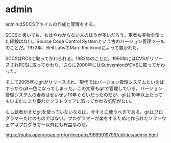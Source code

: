 # admin

adminはSCCSファイルの作成と管理をする。

SCCSと書いても、もはやわからない人のほうが多いだろう。筆者も実物を使った経験はない。Source Code Control Systemという古のバージョン管理ツールのことだ。1972年、Bell LabsのMarc Rochkindによって書かれた。

SCCSはRCSに取ってかわられる。1982年のことだ。1990年にはCVSがリリースされRCSに取ってかわり、さらに2000年にはSubversionがCVSに取ってかわった。

そして2005年にgitがリリースされ、現代ではバージョン管理システムといえばすっかりgit一色になってしまった。この文章もgitで管理している。バージョン管理システムの寿命はせいぜい10年ぐらいだったのだが、gitは10年以上たってもいまだにより優れたソフトウェアに取ってかわる気配がない。

もし読者がまだgitを使っていないならば、今すぐに使うべきである。gitはプログラマーだけのものではない。プログラマーが楽をするために作られたソフトウェアはプログラマー以外にも有益なのだ。

<https://pubs.opengroup.org/onlinepubs/9699919799/utilities/admin.html>
